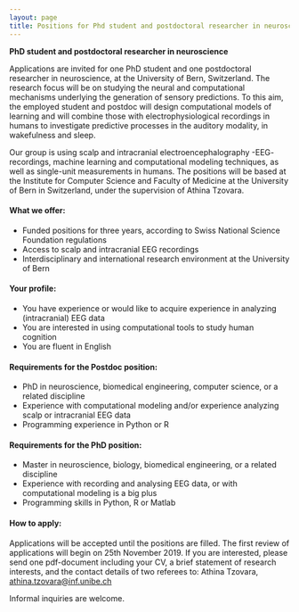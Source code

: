 ```yaml
---
layout: page
title: Positions for Phd student and postdoctoral researcher in neuroscience
---
```


**PhD student and postdoctoral researcher in neuroscience**

Applications are invited for one PhD student and one postdoctoral researcher in neuroscience, at the University of Bern, Switzerland. The research focus will be on studying the neural and computational mechanisms underlying the generation of sensory predictions. To this aim, the employed student and postdoc will design computational models of learning and will combine those with electrophysiological recordings in humans to investigate predictive processes in the auditory modality, in wakefulness and sleep.

Our group is using scalp and intracranial electroencephalography -EEG- recordings, machine learning and computational modeling techniques, as well as single-unit measurements in humans. The positions will be based at the Institute for Computer Science and Faculty of Medicine at the University of Bern in Switzerland, under the supervision of Athina Tzovara.

#### What we offer:

* Funded positions for three years, according to Swiss National Science Foundation regulations
* Access to scalp and intracranial EEG recordings
* Interdisciplinary and international research environment at the University of Bern

#### Your profile:

*	You have experience or would like to acquire experience in analyzing (intracranial) EEG data
*	You are interested in using computational tools to study human cognition
*	You are fluent in English

#### Requirements for the Postdoc position:

* PhD in neuroscience, biomedical engineering, computer science, or a related discipline
* Experience with computational modeling and/or experience analyzing scalp or intracranial EEG data
* Programming experience in Python or R

#### Requirements for the PhD position:

* Master in neuroscience, biology, biomedical engineering, or a related discipline
* Experience with recording and analysing EEG data, or with computational modeling is a big plus
* Programming skills in Python, R or Matlab

#### How to apply:

Applications will be accepted until the positions are filled. The first review of applications will begin on 25th November 2019. If you are interested, please send one pdf-document including your CV, a brief statement of research interests, and the contact details of two referees to:
Athina Tzovara, athina.tzovara@inf.unibe.ch 

Informal inquiries are welcome.
